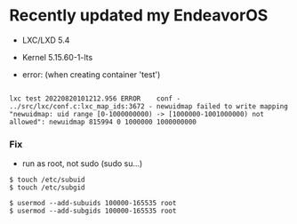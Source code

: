 # Recently updated my EndeavorOS
- LXC/LXD 5.4
- Kernel 5.15.60-1-lts


- error: (when creating container 'test')

```shell

lxc test 20220820101212.956 ERROR    conf - ../src/lxc/conf.c:lxc_map_ids:3672 - newuidmap failed to write mapping "newuidmap: uid range [0-1000000000) -> [1000000-1001000000) not allowed": newuidmap 815994 0 1000000 1000000000

``` 

### Fix

- run as root, not sudo (sudo su...)

```shell 
$ touch /etc/subuid
$ touch /etc/subgid

$ usermod --add-subuids 100000-165535 root 
$ usermod --add-subgids 100000-165535 root

```


